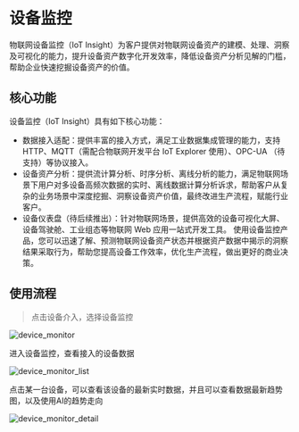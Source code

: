 # 设备监控

物联网设备监控（IoT Insight）为客户提供对物联网设备资产的建模、处理、洞察及可视化的能力，提升设备资产数字化开发效率，降低设备资产分析见解的门槛，帮助企业快速挖掘设备资产的价值。

## 核心功能

设备监控（IoT Insight）具有如下核心功能：
 - 数据接入适配：提供丰富的接入方式，满足工业数据集成管理的能力，支持 HTTP、MQTT（需配合物联网开发平台 IoT Explorer 使用）、OPC-UA （待支持）等协议接入。
 - 设备资产分析：提供流计算分析、时序分析、离线分析的能力，满足物联网场景下用户对多设备高频次数据的实时、离线数据计算分析诉求，帮助客户从复杂的业务场景中深度挖掘、洞察设备资产价值，最终改进生产流程，赋能行业客户。
 - 设备仪表盘（待后续推出）：针对物联网场景，提供高效的设备可视化大屏、设备驾驶舱、工业组态等物联网 Web 应用一站式开发工具。
使用设备监控产品，您可以迅速了解、预测物联网设备资产状态并根据资产数据中揭示的洞察结果采取行为，帮助您提高设备工作效率，优化生产流程，做出更好的商业决策。

## 使用流程

 > 点击设备介入，选择设备监控

![device_monitor](/doc/assets/img/device/device_monitor.png)

进入设备监控，查看接入的设备数据

![device_monitor_list](/doc/assets/img/device/device_monitor_list.png)


点击某一台设备，可以查看该设备的最新实时数据，并且可以查看数据最新趋势图，以及使用AI的趋势走向

![device_monitor_detail](/doc/assets/img/device/device_monitor_detail.png)


